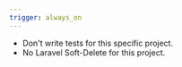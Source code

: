 ```yaml
---
trigger: always_on
---
```


- Don't write tests for this specific project.
- No Laravel Soft-Delete for this project.